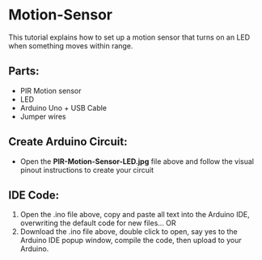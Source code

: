 # Motion-Sensor
This tutorial explains how to set up a motion sensor that turns on an LED when something moves within range.

## Parts:
- PIR Motion sensor
- LED
- Arduino Uno + USB Cable
- Jumper wires

## Create Arduino Circuit:
- Open the **PIR-Motion-Sensor-LED.jpg** file above and follow the visual pinout instructions to create your circuit

## IDE Code:
1. Open the .ino file above, copy and paste all text into the Arduino IDE, overwriting the default code for new files... OR
2. Download the .ino file above, double click to open, say yes to the Arduino IDE popup window, compile the code, then upload to your Arduino.
